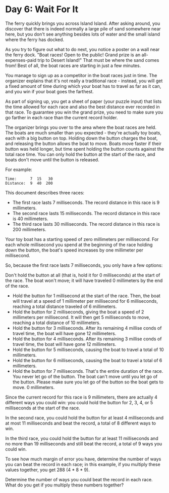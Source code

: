 # Day 6: Wait For It

The ferry quickly brings you across Island Island. After asking around, you
discover that there is indeed normally a large pile of sand somewhere near here,
but you don't see anything besides lots of water and the small island where the
ferry has docked.

As you try to figure out what to do next, you notice a poster on a wall near the
ferry dock. "Boat races! Open to the public! Grand prize is an all-expenses-paid
trip to Desert Island!" That must be where the sand comes from! Best of all, the
boat races are starting in just a few minutes.

You manage to sign up as a competitor in the boat races just in time. The
organizer explains that it's not really a traditional race - instead, you will
get a fixed amount of time during which your boat has to travel as far as it
can, and you win if your boat goes the farthest.

As part of signing up, you get a sheet of paper (your puzzle input) that lists
the time allowed for each race and also the best distance ever recorded in that
race. To guarantee you win the grand prize, you need to make sure you go farther
in each race than the current record holder.

The organizer brings you over to the area where the boat races are held. The
boats are much smaller than you expected - they're actually toy boats, each with
a big button on top. Holding down the button charges the boat, and releasing the
button allows the boat to move. Boats move faster if their button was held
longer, but time spent holding the button counts against the total race time.
You can only hold the button at the start of the race, and boats don't move
until the button is released.

For example:

```
Time:      7  15   30
Distance:  9  40  200
```

This document describes three races:

- The first race lasts 7 milliseconds. The record distance in this race is 9
  millimeters.
- The second race lasts 15 milliseconds. The record distance in this race is
  40 millimeters.
- The third race lasts 30 milliseconds. The record distance in this race is
  200 millimeters.

Your toy boat has a starting speed of zero millimeters per millisecond. For each
whole millisecond you spend at the beginning of the race holding down the
button, the boat's speed increases by one millimeter per millisecond.

So, because the first race lasts 7 milliseconds, you only have a few options:

Don't hold the button at all (that is, hold it for 0 milliseconds) at the start
of the race. The boat won't move; it will have traveled 0 millimeters by the end
of the race.

- Hold the button for 1 millisecond at the start of the race. Then, the boat
  will travel at a speed of 1 millimeter per millisecond for 6 milliseconds,
  reaching a total distance traveled of 6 millimeters.
- Hold the button for 2 milliseconds, giving the boat a speed of 2
  millimeters per millisecond. It will then get 5 milliseconds to move, reaching
  a total distance of 10 millimeters.
- Hold the button for 3 milliseconds. After its remaining 4 millise conds of
  travel time, the boat will have gone 12 millimeters.
- Hold the button for 4 milliseconds. After its remaining 3 millise conds of
  travel time, the boat will have gone 12 millimeters.
- Hold the button for 5 milliseconds, causing the boat to travel a total of 10
  millimeters.
- Hold the button for 6 milliseconds, causing the boat to travel a total of 6
  millimeters.
- Hold the button for 7 milliseconds. That's the entire duration of the race.
  You never let go of the button. The boat can't move until you let go of the
  button. Please make sure you let go of the button so the boat gets to move. 0
  millimeters.

Since the current record for this race is 9 millimeters, there are actually 4
different ways you could win: you could hold the button for 2, 3, 4, or 5
milliseconds at the start of the race.

In the second race, you could hold the button for at least 4 milliseconds and at
most 11 milliseconds and beat the record, a total of 8 different ways to win.

In the third race, you could hold the button for at least 11 milliseconds and no
more than 19 milliseconds and still beat the record, a total of 9 ways you could
win.

To see how much margin of error you have, determine the number of ways you can
beat the record in each race; in this example, if you multiply these values
together, you get 288 (4 * 8 * 9).

Determine the number of ways you could beat the record in each race. What do you
get if you multiply these numbers together?